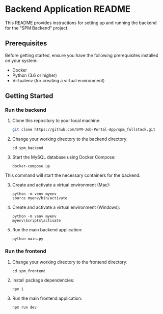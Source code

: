 # Backend Application README

This README provides instructions for setting up and running the backend for the "SPM Backend" project.

## Prerequisites

Before getting started, ensure you have the following prerequisites installed on your system:

- Docker
- Python (3.6 or higher)
- Virtualenv (for creating a virtual environment)

## Getting Started
### Run the backend
1. Clone this repository to your local machine:
   ```bash
   git clone https://github.com/SPM-Job-Portal-App/spm_fullstack.git
   ```

2. Change your working directory to the backend directory:
   ```
   cd spm_backend
   ```

3. Start the MySQL database using Docker Compose:
   ```
   docker-compose up
   ```

This command will start the necessary containers for the backend.

3. Create and activate a virtual environment (Mac):
   ```
   python -m venv myenv
   source myenv/bin/activate
   ```

3. Create and activate a virtual environment (Windows):
   ```
   python -m venv myenv
   myenv\Scripts\activate
   ```

4. Run the main backend application:
   ```
   python main.py
   ```

### Run the frontend
1. Change your working directory to the frontend directory:
   ```
   cd spm_frontend
   ```

2. Install package dependencies:
   ```
   npm i
   ```

3. Run the main frontend application:
   ```
   npm run dev
   ```